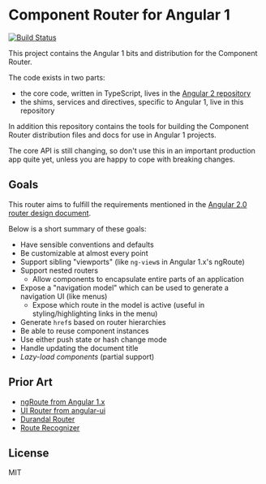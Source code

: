 # Component Router for Angular 1
[![Build Status](https://travis-ci.org/angular/router.svg?branch=master)](https://travis-ci.org/angular/router)

This project contains the Angular 1 bits and distribution for the Component Router.

The code exists in two parts:

* the core code, written in TypeScript, lives in the [Angular 2 repository](https://github.com/angular/angular)
* the shims, services and directives, specific to Angular 1, live in this repository

In addition this repository contains the tools for building the Component Router distribution files and docs for use in Angular 1 projects.

The core API is still changing, so don't use this in an important production app quite yet, unless you are happy to cope with breaking changes.

## Goals

This router aims to fulfill the requirements mentioned in the [Angular 2.0 router design document](https://docs.google.com/document/d/1I3UC0RrgCh9CKrLxeE4sxwmNSBl3oSXQGt9g3KZnTJI).

Below is a short summary of these goals:

* Have sensible conventions and defaults
* Be customizable at almost every point
* Support sibling "viewports" (like `ng-view`s in Angular 1.x's ngRoute)
* Support nested routers
  * Allow components to encapsulate entire parts of an application
* Expose a "navigation model" which can be used to generate a navigation UI (like menus)
  * Expose which route in the model is active (useful in styling/highlighting links in the menu)
* Generate `href`s based on router hierarchies
* Be able to reuse component instances
* Use either push state or hash change mode
* Handle updating the document title
* *Lazy-load components* (partial support)


## Prior Art

* [ngRoute from Angular 1.x](https://docs.angularjs.org/api/ngRoute)
* [UI Router from angular-ui](http://angular-ui.github.io/ui-router/site/)
* [Durandal Router](http://durandaljs.com/documentation/Using-The-Router.html)
* [Route Recognizer](https://github.com/tildeio/route-recognizer)


## License
MIT
